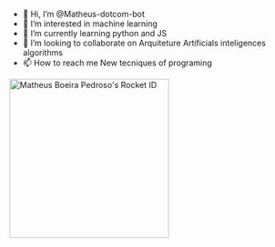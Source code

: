 - 👋 Hi, I’m @Matheus-dotcom-bot
- 👀 I’m interested in machine learning
- 🌱 I’m currently learning python and JS
- 💞️ I’m looking to collaborate on Arquiteture Artificials inteligences algorithms
- 📫 How to reach me New tecniques of programing

<!---
Matheus-dotcom-bot/Matheus-dotcom-bot is a ✨ special ✨ repository because its `README.md` (this file) appears on your GitHub profile.
You can click the Preview link to take a look at your changes.
--->
<a href="https://app.rocketseat.com.br/me/matheus-boeira-pedroso"><img src="https://app.rocketseat.com.br/api/rocketid/share?slug=matheus-boeira-pedroso&type=card" width="280" alt="Matheus Boeira Pedroso's Rocket ID"/>
